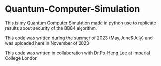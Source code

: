 # Quantum-Computer-Simulation

This is my Quantum Computer Simulation made in python use to replicate results about security of the BB84 algorithm.

This code was written during the summer of 2023 (May,June&July) and was uploaded here in November of 2023

This code was written in collaboration with Dr.Po-Heng Lee at Imperial College London
